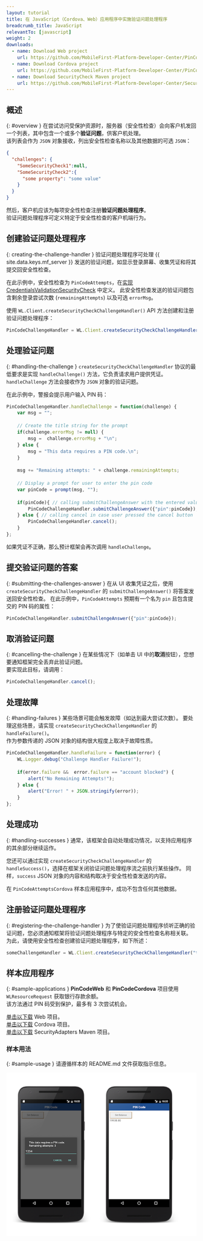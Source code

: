 ```yaml
---
layout: tutorial
title: 在 JavaScript（Cordova、Web）应用程序中实施验证问题处理程序
breadcrumb_title: JavaScript
relevantTo: [javascript]
weight: 2
downloads:
  - name: Download Web project
    url: https://github.com/MobileFirst-Platform-Developer-Center/PinCodeWeb/tree/release80
  - name: Download Cordova project
    url: https://github.com/MobileFirst-Platform-Developer-Center/PinCodeCordova/tree/release80
  - name: Download SecurityCheck Maven project
    url: https://github.com/MobileFirst-Platform-Developer-Center/SecurityCheckAdapters/tree/release80
---
```

<!-- NLS_CHARSET=UTF-8 -->
## 概述
{: #overview }
在尝试访问受保护资源时，服务器（安全性检查）会向客户机发回一个列表，其中包含一个或多个**验证问题**，供客户机处理。  
该列表会作为 `JSON` 对象接收，列出安全性检查名称以及其他数据的可选 `JSON`：

```json
{
  "challenges": {
    "SomeSecurityCheck1":null,
    "SomeSecurityCheck2":{
      "some property": "some value"
    }
  }
}
```

然后，客户机应该为每项安全性检查注册**验证问题处理程序**。  
验证问题处理程序可定义特定于安全性检查的客户机端行为。

## 创建验证问题处理程序
{: creating-the-challenge-handler }
验证问题处理程序可处理 {{ site.data.keys.mf_server }} 发送的验证问题，如显示登录屏幕、收集凭证和将其提交回安全性检查。

在此示例中，安全性检查为 `PinCodeAttempts`，在[实现 CredentialsValidationSecurityCheck](../security-check) 中定义。 此安全性检查发送的验证问题包含剩余登录尝试次数 (`remainingAttempts`) 以及可选 `errorMsg`。


使用 `WL.Client.createSecurityCheckChallengeHandler()` API 方法创建和注册验证问题处理程序：

```javascript
PinCodeChallengeHandler = WL.Client.createSecurityCheckChallengeHandler("PinCodeAttempts");
```

## 处理验证问题
{: #handling-the-challenge }
`createSecurityCheckChallengeHandler` 协议的最低要求是实现 `handleChallenge()` 方法，它负责请求用户提供凭证。 `handleChallenge` 方法会接收作为 `JSON` 对象的验证问题。

在此示例中，警报会提示用户输入 PIN 码：

```javascript
PinCodeChallengeHandler.handleChallenge = function(challenge) {
    var msg = "";

    // Create the title string for the prompt
    if(challenge.errorMsg != null) {
        msg =  challenge.errorMsg + "\n";
    } else {
        msg = "This data requires a PIN code.\n";
    }

    msg += "Remaining attempts: " + challenge.remainingAttempts;

    // Display a prompt for user to enter the pin code     
    var pinCode = prompt(msg, "");

    if(pinCode){ // calling submitChallengeAnswer with the entered value
        PinCodeChallengeHandler.submitChallengeAnswer({"pin":pinCode});
    } else { // calling cancel in case user pressed the cancel button
        PinCodeChallengeHandler.cancel();   
    }                            
};
```

如果凭证不正确，那么预计框架会再次调用 `handleChallenge`。

## 提交验证问题的答案
{: #submitting-the-challenges-answer }
在从 UI 收集凭证之后，使用 `createSecurityCheckChallengeHandler` 的 `submitChallengeAnswer()` 将答案发送回安全性检查。 在此示例中，`PinCodeAttempts` 预期有一个名为 `pin` 且包含提交的 PIN 码的属性：

```javascript
PinCodeChallengeHandler.submitChallengeAnswer({"pin":pinCode});
```

## 取消验证问题
{: #cancelling-the-challenge }
在某些情况下（如单击 UI 中的**取消**按钮），您想要通知框架完全丢弃此验证问题。  
要实现此目标，请调用：

```javascript
PinCodeChallengeHandler.cancel();
```

## 处理故障
{: #handling-failures }
某些场景可能会触发故障（如达到最大尝试次数）。 要处理这些场景，请实现 `createSecurityCheckChallengeHandler` 的 `handleFailure()`。  
作为参数传递的 JSON 对象的结构很大程度上取决于故障性质。

```javascript
PinCodeChallengeHandler.handleFailure = function(error) {
    WL.Logger.debug("Challenge Handler Failure!");

    if(error.failure &&  error.failure == "account blocked") {
        alert("No Remaining Attempts!");  
    } else {
        alert("Error! " + JSON.stringify(error));
    }
};
```

## 处理成功
{: #handling-successes }
通常，该框架会自动处理成功情况，以支持应用程序的其余部分继续运作。

您还可以通过实现 `createSecurityCheckChallengeHandler` 的 `handleSuccess()`，选择在框架关闭验证问题处理程序流之前执行某些操作。 同样，`success` JSON 对象的内容和结构取决于安全性检查发送的内容。

在 `PinCodeAttemptsCordova` 样本应用程序中，成功不包含任何其他数据。

## 注册验证问题处理程序
{: #registering-the-challenge-handler }
为了使验证问题处理程序侦听正确的验证问题，您必须通知框架将验证问题处理程序与特定的安全性检查名称相关联。  
为此，请使用安全性检查创建验证问题处理程序，如下所述：

```javascript
someChallengeHandler = WL.Client.createSecurityCheckChallengeHandler("the-securityCheck-name");
```

## 样本应用程序
{: #sample-applications }
**PinCodeWeb** 和 **PinCodeCordova** 项目使用 `WLResourceRequest` 获取银行存款余额。  
该方法通过 PIN 码受到保护，最多有 3 次尝试机会。

[单击以下载](https://github.com/MobileFirst-Platform-Developer-Center/PinCodeWeb/tree/release80) Web 项目。  
[单击以下载](https://github.com/MobileFirst-Platform-Developer-Center/PinCodeCordova/tree/release80) Cordova 项目。  
[单击以下载](https://github.com/MobileFirst-Platform-Developer-Center/SecurityCheckAdapters/tree/release80) SecurityAdapters Maven 项目。  

### 样本用法
{: #sample-usage }
请遵循样本的 README.md 文件获取指示信息。

![样本应用程序](pincode-attempts-cordova.png)
